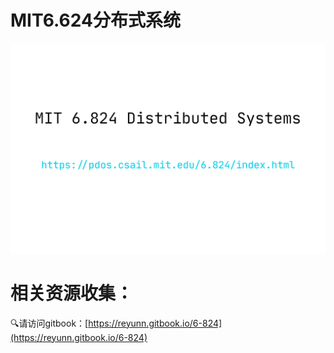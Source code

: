# MIT6.624分布式系统

![6.824](./images/6.824.png)

# 相关资源收集：

🔍请访问gitbook：[https://reyunn.gitbook.io/6-824](https://reyunn.gitbook.io/6-824)



